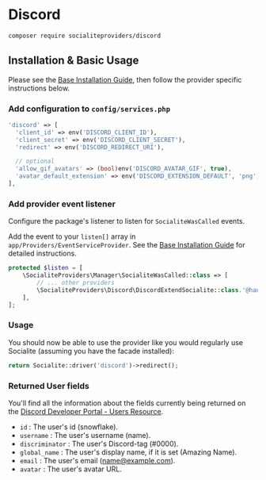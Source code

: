 # Discord

```bash
composer require socialiteproviders/discord
```

## Installation & Basic Usage

Please see the [Base Installation Guide](https://socialiteproviders.com/usage/), then follow the provider specific instructions below.

### Add configuration to `config/services.php`

```php
'discord' => [
  'client_id' => env('DISCORD_CLIENT_ID'),
  'client_secret' => env('DISCORD_CLIENT_SECRET'),
  'redirect' => env('DISCORD_REDIRECT_URI'),

  // optional
  'allow_gif_avatars' => (bool)env('DISCORD_AVATAR_GIF', true),
  'avatar_default_extension' => env('DISCORD_EXTENSION_DEFAULT', 'png'), // only pick from jpg, png, webp
],
```

### Add provider event listener

Configure the package's listener to listen for `SocialiteWasCalled` events.

Add the event to your `listen[]` array in `app/Providers/EventServiceProvider`. See the [Base Installation Guide](https://socialiteproviders.com/usage/) for detailed instructions.

```php
protected $listen = [
    \SocialiteProviders\Manager\SocialiteWasCalled::class => [
        // ... other providers
        \SocialiteProviders\Discord\DiscordExtendSocialite::class.'@handle',
    ],
];
```

### Usage

You should now be able to use the provider like you would regularly use Socialite (assuming you have the facade installed):

```php
return Socialite::driver('discord')->redirect();
```

### Returned User fields

You'll find all the information about the fields currently being returned on the [Discord Developer Portal - Users Resource](https://discord.com/developers/docs/resources/user).

-   `id` : The user's id (snowflake).
-   `username` : The user's username (name).
-   `discriminator` : The user's Discord-tag (#0000).
-   `global_name` : The user's display name, if it is set (Amazing Name).
-   `email` : The user's email (name@example.com).
-   `avatar` : The user's avatar URL.
